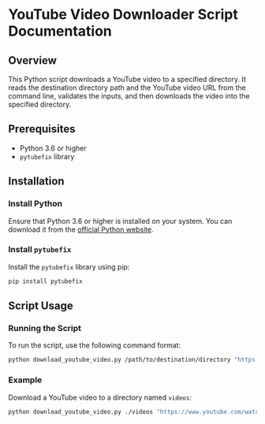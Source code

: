 # YouTube Video Downloader Script Documentation

## Overview
This Python script downloads a YouTube video to a specified directory. It reads the destination directory path and the YouTube video URL from the command line, validates the inputs, and then downloads the video into the specified directory.

## Prerequisites
- Python 3.6 or higher
- `pytubefix` library

## Installation

### Install Python
Ensure that Python 3.6 or higher is installed on your system. You can download it from the [official Python website](https://www.python.org/downloads/).

### Install `pytubefix`
Install the `pytubefix` library using pip:
```bash
pip install pytubefix
```

## Script Usage


### Running the Script
To run the script, use the following command format:

```bash
python download_youtube_video.py /path/to/destination/directory "https://www.youtube.com/watch?v=example"
```

### Example
Download a YouTube video to a directory named `videos`:
```bash
python download_youtube_video.py ./videos "https://www.youtube.com/watch?v=abcdefghijk"
```
